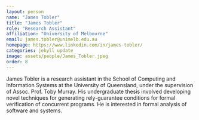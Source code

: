 ```yaml
---
layout: person
name: "James Tobler"
title: "James Tobler"
role: "Research Assistant"
affiliation: "University of Melbourne"
email: james.tobler@unimelb.edu.au
homepage: https://www.linkedin.com/in/james-tobler/
categories: jekyll update
image: assets/people/James_Tobler.jpeg
order: 8
---
```


James Tobler is a research assistant in the School of Computing and Information Systems at the University of Queensland, under the supervision of Assoc. Prof. Toby Murray. His undergraduate thesis involved developing novel techniques for generating rely-guarantee conditions for formal verification of concurrent programs. He is interested in formal analysis of software and systems.
